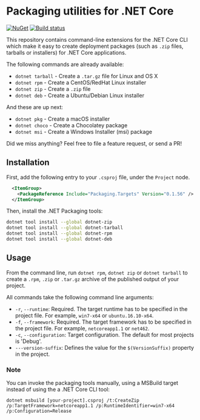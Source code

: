 # Packaging utilities for .NET Core

[![NuGet](https://img.shields.io/nuget/v/Packaging.Targets.svg)](https://www.nuget.org/packages/Packaging.Targets)
[![Build status](https://ci.appveyor.com/api/projects/status/ac3j676f9g8r0g15?svg=true)](https://ci.appveyor.com/project/qmfrederik/dotnet-packaging)

This repository contains command-line extensions for the .NET Core CLI which make it easy to create
deployment packages (such as `.zip` files, tarballs or installers) for .NET Core applications.

The following commands are already available:
* `dotnet tarball` - Create a `.tar.gz` file for Linux and OS X
* `dotnet rpm` - Create a CentOS/RedHat Linux installer
* `dotnet zip` - Create a `.zip` file
* `dotnet deb` - Create a Ubuntu/Debian Linux installer

And these are up next:

* `dotnet pkg` - Create a macOS installer
* `dotnet choco` - Create a Chocolatey package
* `dotnet msi` - Create a Windows Installer (msi) package

Did we miss anything? Feel free to file a feature request, or send a PR!

## Installation

First, add the following entry to your `.csproj` file, under the `Project` node.

```xml
  <ItemGroup>
    <PackageReference Include="Packaging.Targets" Version="0.1.56" />
  </ItemGroup>
```

Then, install the .NET Packaging tools:

```bash
dotnet tool install --global dotnet-zip
dotnet tool install --global dotnet-tarball
dotnet tool install --global dotnet-rpm
dotnet tool install --global dotnet-deb
```

## Usage

From the command line, run `dotnet rpm`, `dotnet zip` or `dotnet tarball` to create a `.rpm`, `.zip` or `.tar.gz` archive of the published output of your project.

All commands take the following command line arguments:

* `-r`, `--runtime`: Required. The target runtime has to be specified in the project file. For example, `win7-x64` or `ubuntu.16.10-x64`.
* `-f`, `--framework`: Required. The target framework has to be specified in the project file. For example, `netcoreapp1.1` or `net462`.
* `-c`, `--configuration`: Target configuration. The default for most projects is 'Debug'.
*  `---version-suffix`: Defines the value for the `$(VersionSuffix)` property in the project.


### Note
You can invoke the packaging tools manually, using a MSBuild target instead of using the a .NET Core CLI tool:

```
dotnet msbuild [your-project].csproj /t:CreateZip /p:TargetFramework=netcoreapp1.1 /p:RuntimeIdentifier=win7-x64 /p:Configuration=Release
```
